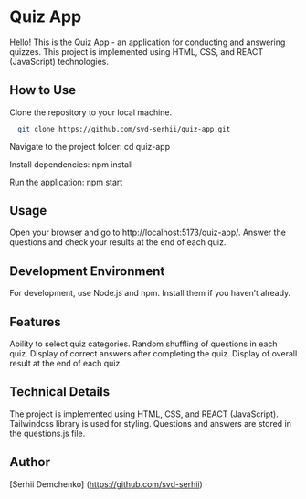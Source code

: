 # Quiz App

Hello! This is the Quiz App - an application for conducting and answering quizzes. This project is implemented using HTML, CSS, and REACT (JavaScript) technologies.

## How to Use

Clone the repository to your local machine.

```bash
  git clone https://github.com/svd-serhii/quiz-app.git

```

Navigate to the project folder:
cd quiz-app

Install dependencies:
npm install

Run the application:
npm start

## Usage

Open your browser and go to http://localhost:5173/quiz-app/.
Answer the questions and check your results at the end of each quiz.

## Development Environment

For development, use Node.js and npm. Install them if you haven’t already.

## Features

Ability to select quiz categories.
Random shuffling of questions in each quiz.
Display of correct answers after completing the quiz.
Display of overall result at the end of each quiz.

## Technical Details

The project is implemented using HTML, CSS, and REACT (JavaScript).
Tailwindcss library is used for styling.
Questions and answers are stored in the questions.js file.

## Author

[Serhii Demchenko] (https://github.com/svd-serhii)
